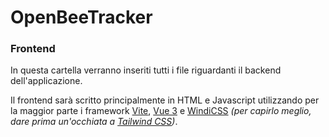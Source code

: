 # OpenBeeTracker
### Frontend

In questa cartella verranno inseriti tutti i file riguardanti il backend dell'applicazione.

Il frontend sarà scritto principalmente in HTML e Javascript utilizzando per la maggior parte i framework [Vite](https://vitejs.dev/), [Vue 3](https://v3.vuejs.org/) e [WindiCSS](https://windicss.org/) _(per capirlo meglio, dare prima un'occhiata a [Tailwind CSS](https://tailwindcss.com/))_.
